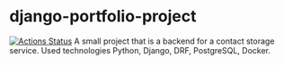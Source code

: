 # django-portfolio-project
[![Actions Status](https://github.com/9yo/django-portfolio-project/workflows/workflow-testing/badge.svg)](https://github.com/9yo/django-portfolio-project/actions)
A small project that is a backend for a contact storage service.
Used technologies Python, Django, DRF, PostgreSQL, Docker.
